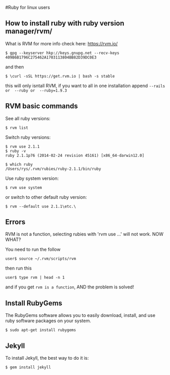 #Ruby for linux users

## How to install ruby with ruby version manager/rvm/
What is RVM for more info check here: https://rvm.io/

```
$ gpg --keyserver hkp://keys.gnupg.net --recv-keys 409B6B1796C275462A1703113804BB82D39DC0E3

```
and then
```
$ \curl -sSL https://get.rvm.io | bash -s stable
```
this will only isntall RVM, if you want to all in one installation append  ```--rails or  --ruby or  --ruby=1.9.3```

## RVM basic commands
See all ruby versions:
```
$ rvm list
```

Switch ruby versions:
```
$ rvm use 2.1.1
$ ruby -v
ruby 2.1.1p76 (2014-02-24 revision 45161) [x86_64-darwin12.0] 

$ which ruby
/Users/rys/.rvm/rubies/ruby-2.1.1/bin/ruby
```

Use ruby system version:
```
$ rvm use system
```

or switch to other default ruby version:
```
$ rvm --default use 2.1.1\etc.\
```

## Errors
RVM is not a function, selecting rubies with 'rvm use ...' will not work. NOW WHAT?

You need to run the follow
```
user$ source ~/.rvm/scripts/rvm
```
then run this
```
user$ type rvm | head -n 1
```
and if you get ```rvm is a function```, AND the problem is solved!

## Install RubyGems
The RubyGems software allows you to easily download, install, and use ruby software packages on your system.

```
$ sudo apt-get install rubygems
```

## Jekyll
To install Jekyll, the best way to do it is:
```
$ gem install jekyll
```
